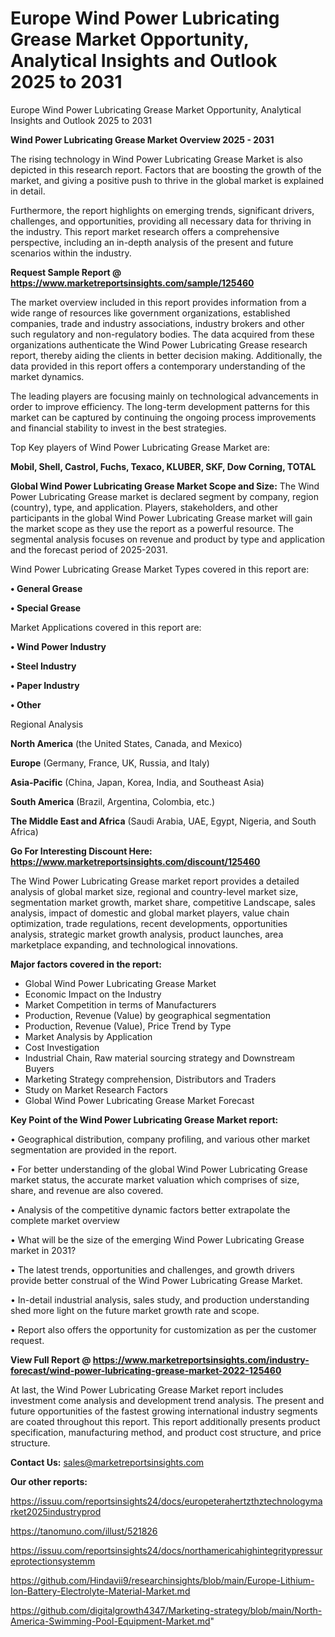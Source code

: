 # Europe Wind Power Lubricating Grease Market Opportunity, Analytical Insights and Outlook 2025 to 2031
 Europe Wind Power Lubricating Grease Market Opportunity, Analytical Insights and Outlook 2025 to 2031

<Strong> Wind Power Lubricating Grease Market Overview 2025 - 2031</strong>

The rising technology in Wind Power Lubricating Grease Market is also depicted in this research report. Factors that are boosting the growth of the market, and giving a positive push to thrive in the global market is explained in detail.

Furthermore, the report highlights on emerging trends, significant drivers, challenges, and opportunities, providing all necessary data for thriving in the industry. This report market research offers a comprehensive perspective, including an in-depth analysis of the present and future scenarios within the industry.

<strong>Request Sample Report @ <a href=https://www.marketreportsinsights.com/sample/125460>https://www.marketreportsinsights.com/sample/125460</a></strong>

The market overview included in this report provides information from a wide range of resources like government organizations, established companies, trade and industry associations, industry brokers and other such regulatory and non-regulatory bodies. The data acquired from these organizations authenticate the Wind Power Lubricating Grease research report, thereby aiding the clients in better decision making. Additionally, the data provided in this report offers a contemporary understanding of the market dynamics.

The leading players are focusing mainly on technological advancements in order to improve efficiency. The long-term development patterns for this market can be captured by continuing the ongoing process improvements and financial stability to invest in the best strategies.

Top Key players of Wind Power Lubricating Grease Market are:

<strong>Mobil, Shell, Castrol, Fuchs, Texaco, KLUBER, SKF, Dow Corning, TOTAL</strong>

<strong><b>Global Wind Power Lubricating Grease Market Scope and Size:</b></strong>
The Wind Power Lubricating Grease market is declared segment by company, region (country), type, and application. Players, stakeholders, and other participants in the global Wind Power Lubricating Grease market will gain the market scope as they use the report as a powerful resource. The segmental analysis focuses on revenue and product by type and application and the forecast period of 2025-2031.

Wind Power Lubricating Grease Market Types covered in this report are:

<strong>• General Grease

• Special Grease</strong>

Market Applications covered in this report are:

<strong>• Wind Power Industry

• Steel Industry

• Paper Industry

• Other</strong> 

Regional Analysis

<strong>North America</strong> (the United States, Canada, and Mexico)

<strong>Europe</strong> (Germany, France, UK, Russia, and Italy)

<strong>Asia-Pacific</strong> (China, Japan, Korea, India, and Southeast Asia)

<strong>South America</strong> (Brazil, Argentina, Colombia, etc.)

<strong>The Middle East and Africa</strong> (Saudi Arabia, UAE, Egypt, Nigeria, and South Africa)

<strong>Go For Interesting Discount Here: <a href=https://www.marketreportsinsights.com/discount/125460>https://www.marketreportsinsights.com/discount/125460</a></strong>

The Wind Power Lubricating Grease market report provides a detailed analysis of global market size, regional and country-level market size, segmentation market growth, market share, competitive Landscape, sales analysis, impact of domestic and global market players, value chain optimization, trade regulations, recent developments, opportunities analysis, strategic market growth analysis, product launches, area marketplace expanding, and technological innovations.

<strong><b>Major factors covered in the report:</b></strong>
<ul>
  <li>Global Wind Power Lubricating Grease Market </li>
  <li>Economic Impact on the Industry</li>
  <li>Market Competition in terms of Manufacturers</li>
  <li>Production, Revenue (Value) by geographical segmentation</li>
  <li>Production, Revenue (Value), Price Trend by Type</li>
  <li>Market Analysis by Application</li>
  <li>Cost Investigation</li>
  <li>Industrial Chain, Raw material sourcing strategy and Downstream Buyers</li>
  <li>Marketing Strategy comprehension, Distributors and Traders</li>
  <li>Study on Market Research Factors</li>
  <li>Global Wind Power Lubricating Grease Market Forecast</li>
</ul>

<strong><b>Key Point of the Wind Power Lubricating Grease Market report:</b></strong>

• Geographical distribution, company profiling, and various other market segmentation are provided in the report.

• For better understanding of the global Wind Power Lubricating Grease market status, the accurate market valuation which comprises of size, share, and revenue are also covered.

• Analysis of the competitive dynamic factors better extrapolate the complete market overview

• What will be the size of the emerging Wind Power Lubricating Grease market in 2031?

• The latest trends, opportunities and challenges, and growth drivers provide better construal of the Wind Power Lubricating Grease Market.

• In-detail industrial analysis, sales study, and production understanding shed more light on the future market growth rate and scope.

• Report also offers the opportunity for customization as per the customer request.

<strong><b>View Full Report @ <a href=https://www.marketreportsinsights.com/industry-forecast/wind-power-lubricating-grease-market-2022-125460>https://www.marketreportsinsights.com/industry-forecast/wind-power-lubricating-grease-market-2022-125460</a></b></strong>


At last, the Wind Power Lubricating Grease Market report includes investment come analysis and development trend analysis. The present and future opportunities of the fastest growing international industry segments are coated throughout this report. This report additionally presents product specification, manufacturing method, and product cost structure, and price structure.

<strong>Contact Us:</strong>
sales@marketreportsinsights.com

<strong>Our other reports:</strong>

<a href=https://issuu.com/reportsinsights24/docs/europeterahertzthztechnologymarket2025industryprod>https://issuu.com/reportsinsights24/docs/europeterahertzthztechnologymarket2025industryprod</a>

<a href=https://tanomuno.com/illust/521826>https://tanomuno.com/illust/521826</a>

<a href=https://issuu.com/reportsinsights24/docs/northamericahighintegritypressureprotectionsystemm>https://issuu.com/reportsinsights24/docs/northamericahighintegritypressureprotectionsystemm</a>

<a href=https://github.com/Hindavii9/researchinsights/blob/main/Europe-Lithium-Ion-Battery-Electrolyte-Material-Market.md>https://github.com/Hindavii9/researchinsights/blob/main/Europe-Lithium-Ion-Battery-Electrolyte-Material-Market.md</a>

<a href=https://github.com/digitalgrowth4347/Marketing-strategy/blob/main/North-America-Swimming-Pool-Equipment-Market.md>https://github.com/digitalgrowth4347/Marketing-strategy/blob/main/North-America-Swimming-Pool-Equipment-Market.md</a>"
